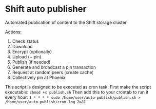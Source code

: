 # Shift auto publisher
Automated publication of content to the Shift storage cluster

Actions:
1. Check status
2. Download
3. Encrypt (optionally)
4. Upload (+ pin)
5. Publish (if needed)
6. Generate and broadcast a pin transaction
7. Request at random peers (create cache)
8. Collectively pin at Phoenix

This script is designed to be executed as cron task. 
First make the script executable:
```chmod +x publish.sh```
Then add this to your crontab to run it every hour:
```1 * * * * sudo /home/user/auto-publish/publish.sh > /home/user/auto-publish/cron.log 2>&1```
